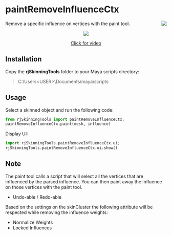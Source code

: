 # paintRemoveInfluenceCtx
<img align="right" src="https://github.com/robertjoosten/rjSkinningTools/blob/master/icons/paintRemoveInfluenceCtx.png">
Remove a specific influence on vertices with the paint tool.
<p align="center"><img src="https://github.com/robertjoosten/rjSkinningTools/blob/master/paintRemoveInfluenceCtx/README.png"></p>
<a href="https://vimeo.com/122189210" target="_blank"><p align="center">Click for video</p></a>

## Installation
Copy the **rjSkinningTools** folder to your Maya scripts directory:
> C:\Users\<USER>\Documents\maya\scripts

## Usage
Select a skinned object and run the following code:
```python
from rjSkinningTools import paintRemoveInfluenceCtx;
paintRemoveInfluenceCtx.paint(mesh, influence)
```

Display UI:
```python
import rjSkinningTools.paintRemoveInfluenceCtx.ui;
rjSkinningTools.paintRemoveInfluenceCtx.ui.show()
```
 
## Note
The paint tool calls a script that will select all the vertices that are influenced by the parsed influence. You can then paint away the influence on those vertices with the paint tool.
* Undo-able / Redo-able
        
Based on the settings on the skinCluster the following attribute will be respected while removing the influence weights:
* Normalize Weights
* Locked Influences

